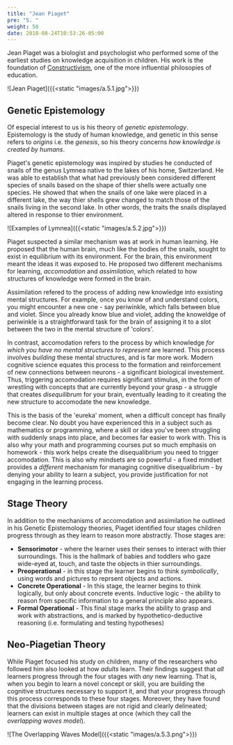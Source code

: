 ```yaml
---
title: "Jean Piaget"
pre: "5. "
weight: 50
date: 2018-08-24T10:53:26-05:00
---
```


Jean Piaget was a biologist and psychologist who performed some of the earliest studies on knowledge acquisition in children.  His work is the foundation of [Constructivism](https://en.wikipedia.org/wiki/Constructivism_(philosophy_of_education)), one of the more influential philosopies of education.

![Jean Piaget]({{<static "images/a.5.1.jpg">}})

## Genetic Epistemology
Of especial interest to us is his theory of _genetic epistemology_.  Epistemology is the study of human knowledge, and genetic in this sense refers to _origins_ i.e. the _genesis_, so his theory concerns _how knowledge is created by humans_.

Piaget's genetic epistemology was inspired by studies he conducted of snails of the genus Lymnea native to the lakes of his home, Switzerland.  He was able to establish that what had previously been considered different species of snails based on the shape of thier shells were actually one species.  He showed that when the snails of one lake were placed in a different lake, the way thier shells grew changed to match those of the snails living in the second lake.  In other words, the traits the snails displayed altered in response to thier environment.

![Examples of Lymnea]({{<static "images/a.5.2.jpg">}})

Piaget suspected a similar mechanism was at work in human learning.  He proposed that the human brain, much like the bodies of the snails, sought to exist in equilibrium with its environment.  For the brain, this environment meant the ideas it was exposed to.  He proposed two different mechanisms for learning, _accomodation_ and _assimilation_, which related to how structures of knowledge were formed in the brain.  

Assimilation refered to the process of adding new knowledge into exsisting mental structures.  For example, once you know of and understand colors, you might encounter a new one - say periwinkle, which falls between blue and violet.  Since you already know blue and violet, adding the knoweldge of periwinkle is a straightforward task for the brain of assigning it to a slot between the two in the mental structure of 'colors'.  

In contrast, accomodation refers to the process by which knowledge _for which you have no mental structures to represent_ are learned. This process involves _building_ these mental structures, and is far more work.  Modern cognitive science equates this process to the formation and reinforcement of new connections between neurons - a significant biological investement. Thus, triggering accomodation requires significant stimulus, in the form of wrestling with concepts that are currently beyond your grasp - a struggle that creates _disequilibrum_ for your brain, eventually leading to it creating the new structure to accomodate the new knowledge.

This is the basis of the 'eureka' moment, when a difficult concept has finally become clear.  No doubt you have experienced this in a subject such as mathematics or programming, where a skill or idea you've been struggling with suddenly snaps into place, and becomes far easier to work with.  This is also why your math and programming courses put so much emphasis on homework - this work helps create the disequalibrium you need to trigger accomodation.  This is also why mindsets are so powerful - a fixed mindset provides a _different_ mechanism for managing cognitive disequalibrium - by denying your ability to learn a subject, you provide justification for not engaging in the learning process.

## Stage Theory
In addition to the mechanisms of accomodation and assimilation he outlined in his Genetic Epistemology theories, Piaget identified four stages children progress through as they learn to reason more abstractly.  Those stages are:

* **Sensorimotor** - where the learner uses their senses to interact with thier surroundings.  This is the hallmark of babies and toddlers who gaze wide-eyed at, touch, and taste the objects in thier surroundings.
* **Preoperational** - in this stage the learner begins to think _symbolically_, using words and pictures to reprsent objects and actions.
* **Concrete Operational** - In this stage, the learner begins to think logically, but only about concrete events.  Inductive logic - the ability to reason from specific information to a general principle also appears.
* **Formal Operational** - This final stage marks the ability to grasp and work with abstractions, and is marked by hypothetico-deductive reasoning (i.e. formulating and testing hypotheses)

## Neo-Piagetian Theory
While Piaget focused his study on children, many of the researchers who followed him also looked at how _adults_ learn.  Their findings suggest that _all_ learners progress through the four stages with _any_ new learning.  That is, when you begin to learn a novel concept or skill, you are building the cognitive structures necessary to support it, and that your progress through this process corresponds to these four stages.  Moreover, they have found that the divisions between stages are not rigid and clearly delineated; learners can exist in multiple stages at once (which they call the _overlapping waves model_).

![The Overlapping Waves Model]({{<static "images/a.5.3.png">}})
